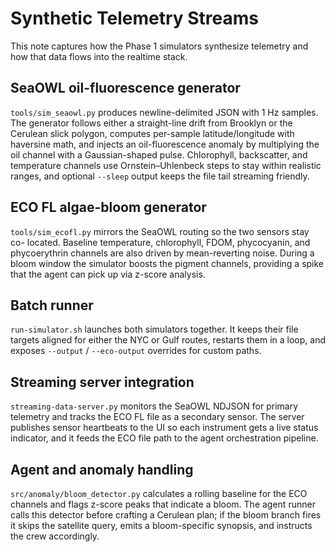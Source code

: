 # Synthetic Telemetry Streams

This note captures how the Phase 1 simulators synthesize telemetry and how that
data flows into the realtime stack.

## SeaOWL oil-fluorescence generator

`tools/sim_seaowl.py` produces newline-delimited JSON with 1 Hz samples.  The
generator follows either a straight-line drift from Brooklyn or the Cerulean
slick polygon, computes per-sample latitude/longitude with haversine math, and
injects an oil-fluorescence anomaly by multiplying the oil channel with a
Gaussian-shaped pulse.  Chlorophyll, backscatter, and temperature channels use
Ornstein–Uhlenbeck steps to stay within realistic ranges, and optional
`--sleep` output keeps the file tail streaming friendly.

## ECO FL algae-bloom generator

`tools/sim_ecofl.py` mirrors the SeaOWL routing so the two sensors stay co-
located.  Baseline temperature, chlorophyll, FDOM, phycocyanin, and
phycoerythrin channels are also driven by mean-reverting noise.  During a bloom
window the simulator boosts the pigment channels, providing a spike that the
agent can pick up via z-score analysis.

## Batch runner

`run-simulator.sh` launches both simulators together.  It keeps their file
targets aligned for either the NYC or Gulf routes, restarts them in a loop, and
exposes `--output` / `--eco-output` overrides for custom paths.

## Streaming server integration

`streaming-data-server.py` monitors the SeaOWL NDJSON for primary telemetry and
tracks the ECO FL file as a secondary sensor.  The server publishes sensor
heartbeats to the UI so each instrument gets a live status indicator, and it
feeds the ECO file path to the agent orchestration pipeline.

## Agent and anomaly handling

`src/anomaly/bloom_detector.py` calculates a rolling baseline for the ECO
channels and flags z-score peaks that indicate a bloom.  The agent runner calls
this detector before crafting a Cerulean plan; if the bloom branch fires it
skips the satellite query, emits a bloom-specific synopsis, and instructs the
crew accordingly.
